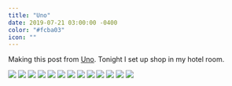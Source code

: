 ```yaml
---
title: "Uno"
date: 2019-07-21 03:00:00 -0400
color: "#fcba03"
icon: ""
---
```


Making this post from [Uno](https://duckduckgo.com/?q=uno+japan&t=ffab&ia=web&iaxm=places&iai=uno-port-%E7%8E%89%E9%87%8E%E5%B8%82). Tonight I set up shop in my hotel room.

![](https://files.elliott.computer/images/uno-1.jpg)
![](https://files.elliott.computer/images/uno-2.jpg)
![](https://files.elliott.computer/images/uno-3.jpg)
![](https://files.elliott.computer/images/uno-4.jpg)
![](https://files.elliott.computer/images/uno-5.jpg)
![](https://files.elliott.computer/images/uno-6.jpg)
![](https://files.elliott.computer/images/uno-7.jpg)
![](https://files.elliott.computer/images/uno-8.jpg)
![](https://files.elliott.computer/images/uno-9.jpg)
![](https://files.elliott.computer/images/uno-10.jpg)
![](https://files.elliott.computer/images/uno-11.jpg)
![](https://files.elliott.computer/images/uno-12.jpg)
![](https://files.elliott.computer/images/uno-13.jpg)